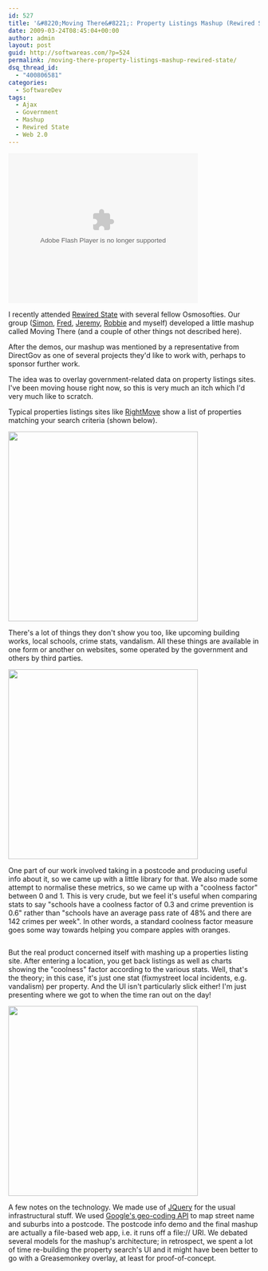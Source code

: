 ```yaml
---
id: 527
title: '&#8220;Moving There&#8221;: Property Listings Mashup (Rewired State)'
date: 2009-03-24T08:45:04+00:00
author: admin
layout: post
guid: http://softwareas.com/?p=524
permalink: /moving-there-property-listings-mashup-rewired-state/
dsq_thread_id:
  - "400806581"
categories:
  - SoftwareDev
tags:
  - Ajax
  - Government
  - Mashup
  - Rewired State
  - Web 2.0
---
```

<embed src="http://blip.tv/play/AfWNfJWQbA" type="application/x-shockwave-flash" width="380" height="300" allowscriptaccess="always" allowfullscreen="true"></embed>

I recently attended <a href="http://rewiredstate.org">Rewired State</a> with several fellow Osmosofties. Our group (<a href="http://simonmcmanus.com">Simon</a>, <a href="http://fnd.lewcid.org">Fred</a>, <a href="http://jermolene.com">Jeremy</a>, <a href="http://blog.iclutton.com/">Robbie</a> and myself) developed a little mashup called Moving There (and a couple of other things not described here).

After the demos, our mashup was mentioned by a representative from DirectGov as one of several projects they'd like to work with, perhaps to sponsor further work.

The idea was to overlay government-related data on property listings sites. I've been moving house right now, so this is very much an itch which I'd very much like to scratch.

Typical properties listings sites like <a href="http://rightmove.co.uk">RightMove</a> show a list of properties matching your search criteria (shown below).

<img style="width: 380px;"  src="http://img.skitch.com/20090323-nk2xur4xeuswtdtehym6ij6j36.jpg" />

There's a lot of things they don't show you too, like upcoming building works, local schools, crime stats, vandalism. All these things are available in one form or another on websites, some operated by the  government and others by third parties.

<a href="http://project.mahemoff.com/movingthere/movingthere.html"><img style="width: 380px;" src="http://img.skitch.com/20090323-fqgmkpy2ucqpsabgebegwhjxwc.jpg" /></a>

One part of our work involved taking in a postcode and producing useful info about it, so we came up with a little library for that. We also made some attempt to normalise these metrics, so we came up with a "coolness factor" between 0 and 1. This is very crude, but we feel it's useful when comparing stats to say "schools have a coolness factor of 0.3 and crime prevention is 0.6" rather than "schools have an average pass rate of 48% and there are 142 crimes per week". In other words, a standard coolness factor measure goes some way towards helping you compare apples with oranges.

<a href="http://project.mahemoff.com/movingthere/testgrabber.html"><img style="http://img.skitch.com/20090324-mmxp46hq8ch33crafy7nw6yu51.jpg" /></a>

But the real product concerned itself with mashing up a properties listing site. After entering a location, you get back listings as well as charts showing the "coolness" factor according to the various stats. Well, that's the theory; in this case, it's just one stat (fixmystreet local incidents, e.g. vandalism) per property. And the UI isn't particularly slick either! I'm just presenting where we got to when the time ran out on the day!

<a href="http://project.mahemoff.com/movingthere/search.html"><img style="width: 380px;" src="http://img.skitch.com/20090323-gdr8dw6uf5jpf9wjpctpafhp9h.jpg" /></a>

A few notes on the technology. We made use of <a href="http://jquery.com">JQuery</a> for the usual infrastructural stuff. We used <a href="http://code.google.com/apis/maps/documentation/services.html">Google's geo-coding API</a> to map street name and suburbs into a postcode. The postcode info demo and the final mashup are actually a file-based web app, i.e. it runs off a file:// URI. We debated several models for the mashup's architecture; in retrospect, we spent a lot of time re-building the property search's UI and it might have been better to go with a Greasemonkey overlay, at least for proof-of-concept.